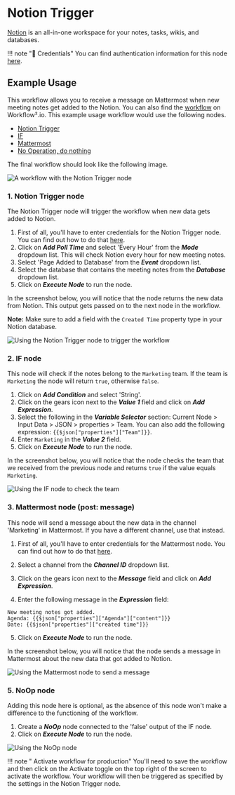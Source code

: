 # Notion Trigger

[Notion](https://notion.so) is an all-in-one workspace for your notes, tasks, wikis, and databases.

!!! note "🔑 Credentials"
    You can find authentication information for this node [here](/workflow/integrations/credentials/notion/).


## Example Usage

This workflow allows you to receive a message on Mattermost when new meeting notes get added to the Notion. You can also find the [workflow](https://n8n.io/workflows/1089) on Workflow².io. This example usage workflow would use the following nodes.
- [Notion Trigger]()
- [IF](/workflow/integrations/core-nodes/n8n-nodes-base.if/)
- [Mattermost](/workflow/integrations/nodes/n8n-nodes-base.mattermost/)
- [No Operation, do nothing](/workflow/integrations/core-nodes/n8n-nodes-base.noOp/)

The final workflow should look like the following image.

![A workflow with the Notion Trigger node](/_images/integrations/trigger-nodes/notiontrigger/workflow.png)

### 1. Notion Trigger node

The Notion Trigger node will trigger the workflow when new data gets added to Notion.

1. First of all, you'll have to enter credentials for the Notion Trigger node. You can find out how to do that [here](/workflow/integrations/credentials/notion/).
2. Click on ***Add Poll Time*** and select 'Every Hour' from the ***Mode*** dropdown list. This will check Notion every hour for new meeting notes.
3. Select 'Page Added to Database' from the ***Event*** dropdown list.
4. Select the database that contains the meeting notes from the ***Database*** dropdown list.
5. Click on ***Execute Node*** to run the node.

In the screenshot below, you will notice that the node returns the new data from Notion. This output gets passed on to the next node in the workflow.

**Note:** Make sure to add a field with the `Created Time` property type in your Notion database.

![Using the Notion Trigger node to trigger the workflow](/_images/integrations/trigger-nodes/notiontrigger/notiontrigger_node.png)

### 2. IF node

This node will check if the notes belong to the `Marketing` team. If the team is `Marketing` the node will return `true`, otherwise `false`.

1. Click on ***Add Condition*** and select 'String'.
2. Click on the gears icon next to the ***Value 1*** field and click on ***Add Expression***.
3. Select the following in the ***Variable Selector*** section: Current Node > Input Data > JSON > properties > Team. You can also add the following expression: `{{$json["properties"]["Team"]}}`.
4. Enter `Marketing` in the ***Value 2*** field.
5. Click on ***Execute Node*** to run the node.

In the screenshot below, you will notice that the node checks the team that we received from the previous node and returns `true` if the value equals `Marketing`.

![Using the IF node to check the team](/_images/integrations/trigger-nodes/notiontrigger/if_node.png)

### 3. Mattermost node (post: message)

This node will send a message about the new data in the channel 'Marketing' in Mattermost. If you have a different channel, use that instead.

1. First of all, you'll have to enter credentials for the Mattermost node. You can find out how to do that [here](/workflow/integrations/credentials/mattermost/).

2. Select a channel from the ***Channel ID*** dropdown list.
3. Click on the gears icon next to the ***Message*** field and click on ***Add Expression***.
4. Enter the following message in the ***Expression*** field:
```
New meeting notes got added.
Agenda: {{$json["properties"]["Agenda"]["content"]}}
Date: {{$json["properties"]["created time"]}}
```
5. Click on ***Execute Node*** to run the node.

In the screenshot below, you will notice that the node sends a message in Mattermost about the new data that got added to Notion.

![Using the Mattermost node to send a message](/_images/integrations/trigger-nodes/notiontrigger/mattermost_node.png)

### 5. NoOp node

Adding this node here is optional, as the absence of this node won't make a difference to the functioning of the workflow.

1. Create a ***NoOp*** node connected to the 'false' output of the IF node.
2. Click on ***Execute Node*** to run the node.

![Using the NoOp node](/_images/integrations/trigger-nodes/notiontrigger/noop_node.png)

!!! note " Activate workflow for production"
    You'll need to save the workflow and then click on the Activate toggle on the top right of the screen to activate the workflow. Your workflow will then be triggered as specified by the settings in the Notion Trigger node.

